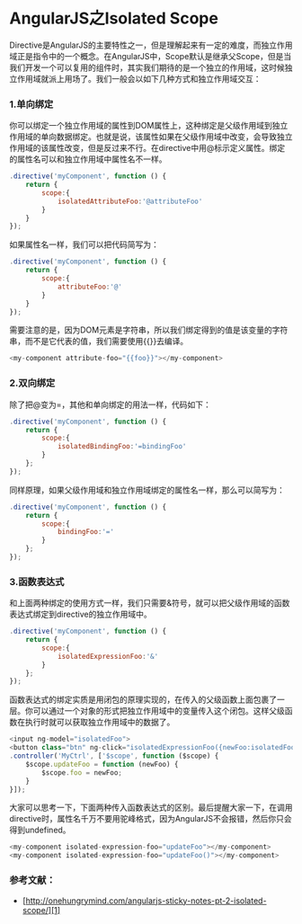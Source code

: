 # AngularJS之Isolated Scope

Directive是AngularJS的主要特性之一，但是理解起来有一定的难度，而独立作用域正是指令中的一个概念。在AngularJS中，Scope默认是继承父Scope，但是当我们开发一个可以复用的组件时，其实我们期待的是一个独立的作用域，这时候独立作用域就派上用场了。我们一般会以如下几种方式和独立作用域交互：

### 1.单向绑定

你可以绑定一个独立作用域的属性到DOM属性上，这种绑定是父级作用域到独立作用域的单向数据绑定。也就是说，该属性如果在父级作用域中改变，会导致独立作用域的该属性改变，但是反过来不行。在directive中用@标示定义属性。绑定的属性名可以和独立作用域中属性名不一样。

```js
.directive('myComponent', function () {
    return {
        scope:{
            isolatedAttributeFoo:'@attributeFoo'
        }
    }
});
```

如果属性名一样，我们可以把代码简写为：

```js
.directive('myComponent', function () {
    return {
        scope:{
            attributeFoo:'@'
        }
    }
});
```

需要注意的是，因为DOM元素是字符串，所以我们绑定得到的值是该变量的字符串，而不是它代表的值，我们需要使用{{}}去编译。

```js
<my-component attribute-foo="{{foo}}"></my-component>
```

### 2.双向绑定

除了把@变为=，其他和单向绑定的用法一样，代码如下：

```js
.directive('myComponent', function () {
    return {
        scope:{
            isolatedBindingFoo:'=bindingFoo'
        }
    };
});
```

同样原理，如果父级作用域和独立作用域绑定的属性名一样，那么可以简写为：

```js
.directive('myComponent', function () {
    return {
        scope:{
            bindingFoo:'='
        }
    };
});
```
### 3.函数表达式

和上面两种绑定的使用方式一样，我们只需要&符号，就可以把父级作用域的函数表达式绑定到directive的独立作用域中。

```js
.directive('myComponent', function () {
    return {
        scope:{
            isolatedExpressionFoo:'&'
        }
    };
});
```
函数表达式的绑定实质是用闭包的原理实现的，在传入的父级函数上面包裹了一层。你可以通过一个对象的形式把独立作用域中的变量传入这个闭包。这样父级函数在执行时就可以获取独立作用域中的数据了。

```js
<input ng-model="isolatedFoo">
<button class="btn" ng-click="isolatedExpressionFoo({newFoo:isolatedFoo})">Submit</button>
.controller('MyCtrl', ['$scope', function ($scope) {
    $scope.updateFoo = function (newFoo) {
        $scope.foo = newFoo;
    }
}]);
```

大家可以思考一下，下面两种传入函数表达式的区别。最后提醒大家一下，在调用directive时，属性名千万不要用驼峰格式，因为AngularJS不会报错，然后你只会得到undefined。

```js
<my-component isolated-expression-foo="updateFoo"></my-component>
<my-component isolated-expression-foo="updateFoo()"></my-component>
```

### 参考文献：

 - [http://onehungrymind.com/angularjs-sticky-notes-pt-2-isolated-scope/][1]


  [1]: http://onehungrymind.com/angularjs-sticky-notes-pt-2-isolated-scope/
